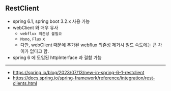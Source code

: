 ## RestClient

- spring 6.1, spring boot 3.2.x 사용 가능
- webClient 와 매우 유사
  - `webflux 의존성 불필요`
  - `Mono`, `Flux` x
  - 다만, webClient 때문에 추가된 webflux 의존성 제거시 빌드 속도에는 큰 차이가 없다고 함.
- spring 6 에 도입된 httpInterface 과 결합 가능


---

- https://spring.io/blog/2023/07/13/new-in-spring-6-1-restclient
- https://docs.spring.io/spring-framework/reference/integration/rest-clients.html


